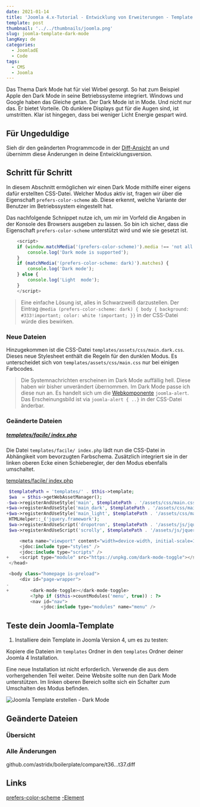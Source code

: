 ```yaml
---
date: 2021-01-14
title: 'Joomla 4.x-Tutorial - Entwicklung von Erweiterungen - Template - Dark Mode'
template: post
thumbnail: '../../thumbnails/joomla.png'
slug: joomla-template-dark-mode
langKey: de
categories:
  - JoomladE
  - Code
tags:
  - CMS
  - Joomla
---
```


Das Thema Dark Mode hat für viel Wirbel gesorgt. So hat zum Beispiel Apple den Dark Mode in seine Betriebssysteme integriert. Windows und Google haben das Gleiche getan. Der Dark Mode ist in Mode. Und nicht nur das. Er bietet Vorteile. Ob dunklere Displays gut für die Augen sind, ist umstritten. Klar ist hingegen, dass bei weniger Licht Energie gespart wird.

## Für Ungeduldige

Sieh dir den geänderten Programmcode in der [Diff-Ansicht](https://github.com/astridx/boilerplate/compare/t39...t40) an und übernimm diese Änderungen in deine Entwicklungsversion.

## Schritt für Schritt

In diesem Abschnitt ermöglichen wir einen Dark Mode mithilfe einer eigens dafür erstellten CSS-Datei. Welcher Modus aktiv ist, fragen wir über die Eigenschaft `prefers-color-scheme` ab. Diese erkennt, welche Variante der Benutzer im Betriebssystem eingestellt hat.

Das nachfolgende Schnippet nutze ich, um mir im Vorfeld die Angaben in der Konsole des Browsers ausgeben zu lassen. So bin ich sicher, dass die Eigenschaft `prefers-color-scheme` unterstützt wird und wie sie gesetzt ist.

```js
    <script>
    if (window.matchMedia('(prefers-color-scheme)').media !== 'not all') {
        console.log('Dark mode is supported');
    }
    if (matchMedia('(prefers-color-scheme: dark)').matches) {
        console.log('Dark mode');
    } else {
        console.log('Light  mode');
    }
    </script>
```

> Eine einfache Lösung ist, alles in Schwarzweiß darzustellen. Der Eintrag `@media (prefers-color-scheme: dark) { body { background: #333!important; color: white !important; }}` in der CSS-Datei würde dies bewirken.

### Neue Dateien

Hinzugekommen ist die CSS-Datei `templates/assets/css/main.dark.css`. Dieses neue Stylesheet enthält die Regeln für den dunklen Modus. Es unterscheidet sich von `templates/assets/css/main.css` nur bei einigen Farbcodes.

> Die Systemnachrichten erscheinen im Dark Mode auffällig hell. Diese haben wir bisher unverändert übernommen. Im Dark Mode passe ich diese nun an. Es handelt sich um die [Webkomponente](https://developer.mozilla.org/de/docs/Web/Web_Components) `joomla-alert`. Das Erscheinungsbild ist via `joomla-alert { ..}` in der CSS-Datei änderbar.

### Geänderte Dateien

##### [templates/facile/ index.php](https://github.com/astridx/boilerplate/blob/661edd39e639f8b76fa73f7d00054fcff61f5351/src/templates/facile/index.php)

Die Datei `templates/facile/ index.php` lädt nun die CSS-Datei in Abhängikeit vom bevorzugten Farbschema. Zusätzlich integriert sie in der linken oberen Ecke einen Schieberegler, der den Modus ebenfalls umschaltet.

[templates/facile/ index.php](https://github.com/astridx/boilerplate/blob/661edd39e639f8b76fa73f7d00054fcff61f5351/src/templates/facile/index.php)

```php {diff}
 $templatePath = 'templates/' . $this->template;
 $wa  = $this->getWebAssetManager();
-$wa->registerAndUseStyle('main', $templatePath . '/assets/css/main.css');
+$wa->registerAndUseStyle('main_dark', $templatePath . '/assets/css/main.dark.css', [], ['media' => '(prefers-color-scheme: dark)']);
+$wa->registerAndUseStyle('main_light', $templatePath . '/assets/css/main.css', [], ['media' => '(prefers-color-scheme: no-preference), (prefers-color-scheme: light)']);
 HTMLHelper::_('jquery.framework');
 $wa->registerAndUseScript('dropotron', $templatePath . '/assets/js/jquery.dropotron.min.js', [], ['defer' => true], []);
 $wa->registerAndUseScript('scrolly', $templatePath . '/assets/js/jquery.scrolly.min.js', [], ['defer' => true], []);

     <meta name="viewport" content="width=device-width, initial-scale=1.0">
     <jdoc:include type="styles" />
     <jdoc:include type="scripts" />
+    <script type="module" src="https://unpkg.com/dark-mode-toggle"></script>
 </head>

 <body class="homepage is-preload">
     <div id="page-wrapper">
-
+        <dark-mode-toggle></dark-mode-toggle>
         <?php if ($this->countModules('menu', true)) : ?>
         <nav id="nav">
             <jdoc:include type="modules" name="menu" />
```

## Teste dein Joomla-Template

1. Installiere dein Template in Joomla Version 4, um es zu testen:

Kopiere die Dateien im `templates` Ordner in den `templates` Ordner deiner Joomla 4 Installation.

Eine neue Installation ist nicht erforderlich. Verwende die aus dem vorhergehenden Teil weiter. Deine Website sollte nun den Dark Mode unterstützen. Im linken oberen Bereich sollte sich ein Schalter zum Umschalten des Modus befinden.

![Joomla Template erstellen - Dark Mode](/images/j4x45x1.png)

## Geänderte Dateien

### Übersicht

### Alle Änderungen

github.com/astridx/boilerplate/compare/t36...t37.diff

## Links

[prefers-color-scheme](https://web.dev/prefers-color-scheme/)
[<dark-mode-toggle>-Element](https://github.com/GoogleChromeLabs/dark-mode-toggle)
